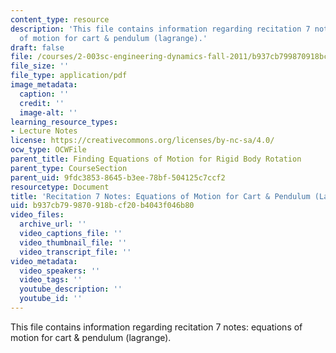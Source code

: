 ```yaml
---
content_type: resource
description: 'This file contains information regarding recitation 7 notes: equations
  of motion for cart & pendulum (lagrange).'
draft: false
file: /courses/2-003sc-engineering-dynamics-fall-2011/b937cb799870918bcf20b4043f046b80_MIT2_003SCF11_rec7notes1.pdf
file_size: ''
file_type: application/pdf
image_metadata:
  caption: ''
  credit: ''
  image-alt: ''
learning_resource_types:
- Lecture Notes
license: https://creativecommons.org/licenses/by-nc-sa/4.0/
ocw_type: OCWFile
parent_title: Finding Equations of Motion for Rigid Body Rotation
parent_type: CourseSection
parent_uid: 9fdc3853-8645-b3ee-78bf-504125c7ccf2
resourcetype: Document
title: 'Recitation 7 Notes: Equations of Motion for Cart & Pendulum (Lagrange)'
uid: b937cb79-9870-918b-cf20-b4043f046b80
video_files:
  archive_url: ''
  video_captions_file: ''
  video_thumbnail_file: ''
  video_transcript_file: ''
video_metadata:
  video_speakers: ''
  video_tags: ''
  youtube_description: ''
  youtube_id: ''
---
```

This file contains information regarding recitation 7 notes: equations of motion for cart & pendulum (lagrange).